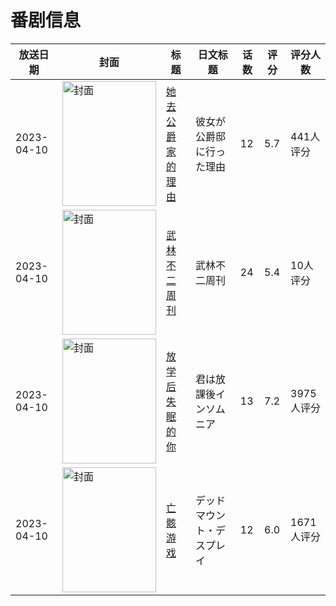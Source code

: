 # 番剧信息

|放送日期|封面|标题|日文标题|话数|评分|评分人数|
|---|---|---|---|---|---|---|
|2023-04-10|<img src="https://lain.bgm.tv/pic/cover/c/56/50/390712_QjcQp.jpg" alt="封面" style="width:150px;height:200px;object-fit:cover;">|[她去公爵家的理由](https://bangumi.tv/subject/390712)|彼女が公爵邸に行った理由|12|5.7|441人评分|
|2023-04-10|<img src="https://lain.bgm.tv/pic/cover/c/a5/7b/358569_uPCKK.jpg" alt="封面" style="width:150px;height:200px;object-fit:cover;">|[武林不二周刊](https://bangumi.tv/subject/358569)|武林不二周刊|24|5.4|10人评分|
|2023-04-10|<img src="https://lain.bgm.tv/pic/cover/c/0e/c3/365437_O84Is.jpg" alt="封面" style="width:150px;height:200px;object-fit:cover;">|[放学后失眠的你](https://bangumi.tv/subject/365437)|君は放課後インソムニア|13|7.2|3975人评分|
|2023-04-10|<img src="https://lain.bgm.tv/pic/cover/c/67/45/408013_5Z5Q3.jpg" alt="封面" style="width:150px;height:200px;object-fit:cover;">|[亡骸游戏](https://bangumi.tv/subject/408013)|デッドマウント・デスプレイ|12|6.0|1671人评分|

